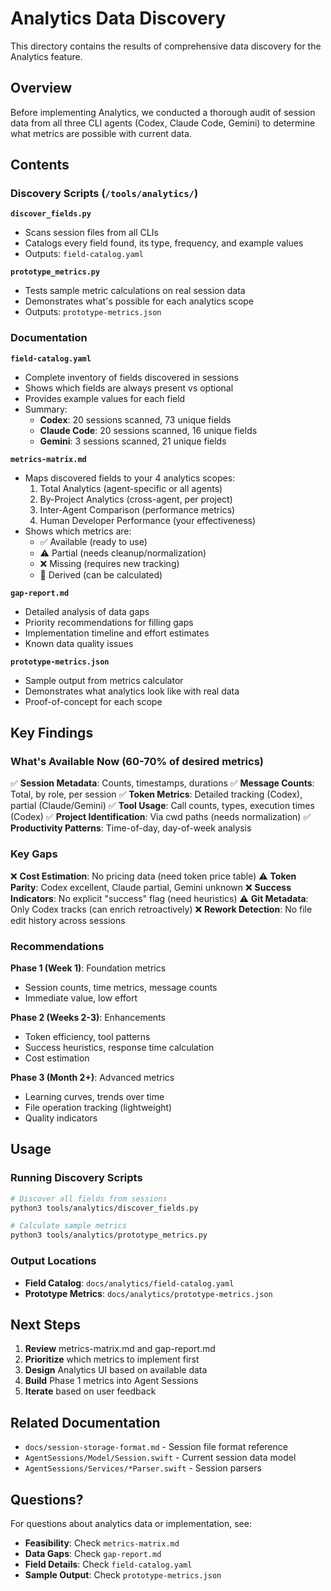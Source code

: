 # Analytics Data Discovery

This directory contains the results of comprehensive data discovery for the Analytics feature.

## Overview

Before implementing Analytics, we conducted a thorough audit of session data from all three CLI agents (Codex, Claude Code, Gemini) to determine what metrics are possible with current data.

## Contents

### Discovery Scripts (`/tools/analytics/`)

**`discover_fields.py`**
- Scans session files from all CLIs
- Catalogs every field found, its type, frequency, and example values
- Outputs: `field-catalog.yaml`

**`prototype_metrics.py`**
- Tests sample metric calculations on real session data
- Demonstrates what's possible for each analytics scope
- Outputs: `prototype-metrics.json`

### Documentation

**`field-catalog.yaml`**
- Complete inventory of fields discovered in sessions
- Shows which fields are always present vs optional
- Provides example values for each field
- Summary:
  - **Codex**: 20 sessions scanned, 73 unique fields
  - **Claude Code**: 20 sessions scanned, 16 unique fields
  - **Gemini**: 3 sessions scanned, 21 unique fields

**`metrics-matrix.md`**
- Maps discovered fields to your 4 analytics scopes:
  1. Total Analytics (agent-specific or all agents)
  2. By-Project Analytics (cross-agent, per project)
  3. Inter-Agent Comparison (performance metrics)
  4. Human Developer Performance (your effectiveness)
- Shows which metrics are:
  - ✅ Available (ready to use)
  - ⚠️ Partial (needs cleanup/normalization)
  - ❌ Missing (requires new tracking)
  - 🔧 Derived (can be calculated)

**`gap-report.md`**
- Detailed analysis of data gaps
- Priority recommendations for filling gaps
- Implementation timeline and effort estimates
- Known data quality issues

**`prototype-metrics.json`**
- Sample output from metrics calculator
- Demonstrates what analytics look like with real data
- Proof-of-concept for each scope

## Key Findings

### What's Available Now (60-70% of desired metrics)

✅ **Session Metadata**: Counts, timestamps, durations
✅ **Message Counts**: Total, by role, per session
✅ **Token Metrics**: Detailed tracking (Codex), partial (Claude/Gemini)
✅ **Tool Usage**: Call counts, types, execution times (Codex)
✅ **Project Identification**: Via cwd paths (needs normalization)
✅ **Productivity Patterns**: Time-of-day, day-of-week analysis

### Key Gaps

❌ **Cost Estimation**: No pricing data (need token price table)
⚠️ **Token Parity**: Codex excellent, Claude partial, Gemini unknown
❌ **Success Indicators**: No explicit "success" flag (need heuristics)
⚠️ **Git Metadata**: Only Codex tracks (can enrich retroactively)
❌ **Rework Detection**: No file edit history across sessions

### Recommendations

**Phase 1 (Week 1)**: Foundation metrics
- Session counts, time metrics, message counts
- Immediate value, low effort

**Phase 2 (Weeks 2-3)**: Enhancements
- Token efficiency, tool patterns
- Success heuristics, response time calculation
- Cost estimation

**Phase 3 (Month 2+)**: Advanced metrics
- Learning curves, trends over time
- File operation tracking (lightweight)
- Quality indicators

## Usage

### Running Discovery Scripts

```bash
# Discover all fields from sessions
python3 tools/analytics/discover_fields.py

# Calculate sample metrics
python3 tools/analytics/prototype_metrics.py
```

### Output Locations

- **Field Catalog**: `docs/analytics/field-catalog.yaml`
- **Prototype Metrics**: `docs/analytics/prototype-metrics.json`

## Next Steps

1. **Review** metrics-matrix.md and gap-report.md
2. **Prioritize** which metrics to implement first
3. **Design** Analytics UI based on available data
4. **Build** Phase 1 metrics into Agent Sessions
5. **Iterate** based on user feedback

## Related Documentation

- `docs/session-storage-format.md` - Session file format reference
- `AgentSessions/Model/Session.swift` - Current session data model
- `AgentSessions/Services/*Parser.swift` - Session parsers

## Questions?

For questions about analytics data or implementation, see:
- **Feasibility**: Check `metrics-matrix.md`
- **Data Gaps**: Check `gap-report.md`
- **Field Details**: Check `field-catalog.yaml`
- **Sample Output**: Check `prototype-metrics.json`
